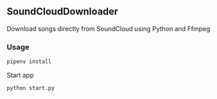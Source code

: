 ## SoundCloudDownloader
Download songs directly from SoundCloud using Python and Ffmpeg


### Usage

```bash
pipenv install 
```

Start app
```bash
python start.py
```
